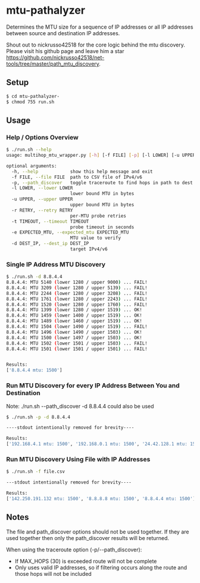 # mtu-pathalyzer
Determines the MTU size for a sequence of IP addresses or all IP addresses between source and destination IP addresses.

Shout out to nickrusso42518 for the core logic behind the mtu discovery. Please visit his github page and leave him a
star https://github.com/nickrusso42518/net-tools/tree/master/path_mtu_discovery.

## Setup

```bash
$ cd mtu-pathalyzer-
$ chmod 755 run.sh
```

## Usage

### Help / Options Overview
```bash
$ ./run.sh --help
usage: multihop_mtu_wrapper.py [-h] [-f FILE] [-p] [-l LOWER] [-u UPPER] [-r RETRY] [-t TIMEOUT] [-e EXPECTED_MTU] [-d DEST_IP]

optional arguments:
  -h, --help            show this help message and exit
  -f FILE, --file FILE  path to CSV file of IPv4/v6
  -p, --path_discover   toggle traceroute to find hops in path to dest
  -l LOWER, --lower LOWER
                        lower bound MTU in bytes
  -u UPPER, --upper UPPER
                        upper bound MTU in bytes
  -r RETRY, --retry RETRY
                        per-MTU probe retries
  -t TIMEOUT, --timeout TIMEOUT
                        probe timeout in seconds
  -e EXPECTED_MTU, --expected_mtu EXPECTED_MTU
                        MTU value to verify
  -d DEST_IP, --dest_ip DEST_IP
                        target IPv4/v6
```

### Single IP Address MTU Discovery

```bash
$ ./run.sh -d 8.8.4.4
8.8.4.4: MTU 5140 (lower 1280 / upper 9000) ... FAIL!
8.8.4.4: MTU 3209 (lower 1280 / upper 5139) ... FAIL!
8.8.4.4: MTU 2244 (lower 1280 / upper 3208) ... FAIL!
8.8.4.4: MTU 1761 (lower 1280 / upper 2243) ... FAIL!
8.8.4.4: MTU 1520 (lower 1280 / upper 1760) ... FAIL!
8.8.4.4: MTU 1399 (lower 1280 / upper 1519) ... OK!
8.8.4.4: MTU 1459 (lower 1400 / upper 1519) ... OK!
8.8.4.4: MTU 1489 (lower 1460 / upper 1519) ... OK!
8.8.4.4: MTU 1504 (lower 1490 / upper 1519) ... FAIL!
8.8.4.4: MTU 1496 (lower 1490 / upper 1503) ... OK!
8.8.4.4: MTU 1500 (lower 1497 / upper 1503) ... OK!
8.8.4.4: MTU 1502 (lower 1501 / upper 1503) ... FAIL!
8.8.4.4: MTU 1501 (lower 1501 / upper 1501) ... FAIL!


Results: 
['8.8.4.4 mtu: 1500']
```

### Run MTU Discovery for every IP Address Between You and Destination

Note: ./run.sh --path_discover -d 8.8.4.4 could also be used

```bash
$ ./run.sh -p -d 8.8.4.4

----stdout intentionally removed for brevity----

Results: 
['192.168.4.1 mtu: 1500', '192.168.0.1 mtu: 1500', '24.42.128.1 mtu: 1500', '143.59.254.96 mtu: 1500', '24.96.198.18 mtu: 1500', '216.186.180.250 mtu: 1500', '143.59.255.198 mtu: 1500', '75.76.35.44 mtu: 1500', '69.73.2.31 mtu: 1500', '172.253.71.61 mtu: 1500', '216.239.43.25 mtu: 1500', '8.8.4.4 mtu: 1500']
```

### Run MTU Discovery Using File with IP Addresses

```bash
$ ./run.sh -f file.csv

---stdout intentionally removed for brevity----

Results: 
['142.250.191.132 mtu: 1500', '8.8.8.8 mtu: 1500', '8.8.4.4 mtu: 1500']
```

## Notes

The file and path_discover options should not be used together. If they are
used together then only the path_discover results will be returned.

When using the traceroute option (-p/--path_discover):

<ul>
    <li>If MAX_HOPS (30) is exceeded route will not be complete</li>
    <li>Only uses valid IP addresses, so if filtering occurs along the route and 
    those hops will not be included</li>
</ul>
